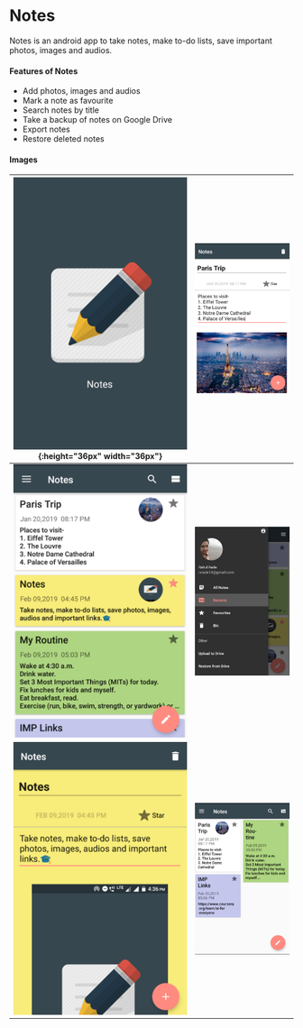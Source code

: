# Notes

Notes is an android app to take notes, make to-do lists, save important photos, images and audios.

#### Features of Notes
- Add photos, images and audios
- Mark a note as favourite
- Search notes by title
- Take a backup of notes on Google Drive
- Export notes
- Restore deleted notes

#### Images

| ![alt-text-1](img/ss6.png "Splash Screen"){:height="36px" width="36px"} | ![alt-text-2](img/ss2.png "Note-1") |
|:----:|:----:|
| ![alt-text-1](img/ss4.png "Note-All-1") | ![alt-text-2](img/ss5.png "Navigation Drawer") |
| ![alt-text-1](img/ss3.png "Note-2") | ![alt-text-2](img/ss1.png "Note-All-2") |

